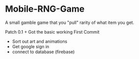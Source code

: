 # Mobile-RNG-Game
A small gamble game that you "pull" rarity of what item you get.

Patch 0.1 +
  Got the basic working
  First Commit

  - Sort out art and animations
  - Get google sign in
  - connect to database (firebase)

